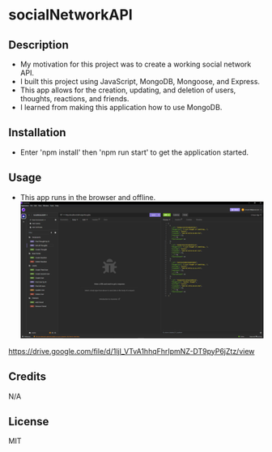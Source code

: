 # socialNetworkAPI

## Description
- My motivation for this project was to create a working social network API.
- I built this project using JavaScript, MongoDB, Mongoose, and Express.
- This app allows for the creation, updating, and deletion of users, thoughts, reactions, and friends.
- I learned from making this application how to use MongoDB.

## Installation
- Enter 'npm install' then 'npm run start' to get the application started.

## Usage
- This app runs in the browser and offline.
![Screenshot](./assets/images/screenshot.png)

https://drive.google.com/file/d/1ljI_VTvA1hhqFhrIpmNZ-DT9pyP6jZtz/view

## Credits
N/A

## License
MIT


